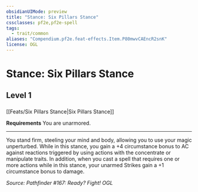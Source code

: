 ```yaml
---
obsidianUIMode: preview
title: "Stance: Six Pillars Stance"
cssclasses: pf2e,pf2e-spell
tags:
  - trait/common
aliases: "Compendium.pf2e.feat-effects.Item.P80mwvCAEncR2snK"
license: OGL
---
```

# Stance: Six Pillars Stance
## Level 1
### 






[[Feats/Six Pillars Stance|Six Pillars Stance]]

**Requirements** You are unarmored.

* * *

You stand firm, steeling your mind and body, allowing you to use your magic unperturbed. While in this stance, you gain a +4 circumstance bonus to AC against reactions triggered by using actions with the concentrate or manipulate traits. In addition, when you cast a spell that requires one or more actions while in this stance, your unarmed Strikes gain a +1 circumstance bonus to damage.

*Source: Pathfinder #167: Ready? Fight!*
*OGL*